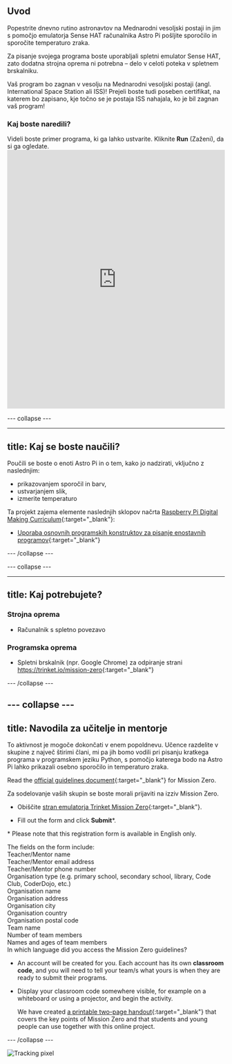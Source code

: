 ## Uvod

Popestrite dnevno rutino astronavtov na Mednarodni vesoljski postaji in jim s pomočjo emulatorja Sense HAT računalnika Astro Pi pošljite sporočilo in sporočite temperaturo zraka.

Za pisanje svojega programa boste uporabljali spletni emulator Sense HAT, zato dodatna strojna oprema ni potrebna – delo v celoti poteka v spletnem brskalniku.

Vaš program bo zagnan v vesolju na Mednarodni vesoljski postaji (angl. International Space Station ali ISS)! Prejeli boste tudi poseben certifikat, na katerem bo zapisano, kje točno se je postaja ISS nahajala, ko je bil zagnan vaš program!

### Kaj boste naredili?

Videli boste primer programa, ki ga lahko ustvarite. Kliknite **Run** (Zaženi), da si ga ogledate. <iframe src="https://trinket.io/embed/python/069f6138f7?outputOnly=true&start=result" width="100%" height="600" frameborder="0" marginwidth="0" marginheight="0" allowfullscreen mark="crwd-mark"></iframe> 

\--- collapse \---

* * *

## title: Kaj se boste naučili?

Poučili se boste o enoti Astro Pi in o tem, kako jo nadzirati, vključno z naslednjim:

+ prikazovanjem sporočil in barv,
+ ustvarjanjem slik,
+ izmerite temperaturo

Ta projekt zajema elemente naslednjih sklopov načrta [Raspberry Pi Digital Making Curriculum](http://rpf.io/curriculum){:target="_blank"}:

+ [Uporaba osnovnih programskih konstruktov za pisanje enostavnih programov](https://curriculum.raspberrypi.org/programming/creator/){:target="_blank"}

\--- /collapse \---

\--- collapse \---

* * *

## title: Kaj potrebujete?

### Strojna oprema

+ Računalnik s spletno povezavo

### Programska oprema

+ Spletni brskalnik (npr. Google Chrome) za odpiranje strani <https://trinket.io/mission-zero>{:target="_blank"}

\--- /collapse \---

## \--- collapse \---

## title: Navodila za učitelje in mentorje

To aktivnost je mogoče dokončati v enem popoldnevu. Učence razdelite v skupine z največ štirimi člani, mi pa jih bomo vodili pri pisanju kratkega programa v programskem jeziku Python, s pomočjo katerega bodo na Astro Pi lahko prikazali osebno sporočilo in temperaturo zraka.

Read the [official guidelines document](https://astro-pi.org/wp-content/uploads/2018/09/Astro_Pi_Mission_Zero_Guidelines_2018_19_V12_pages.pdf){:target="_blank"} for Mission Zero.

Za sodelovanje vaših skupin se boste morali prijaviti na izziv Mission Zero.

+ Obiščite [stran emulatorja Trinket Mission Zero](https://trinket.io/mission-zero/register){:target="_blank"}.

+ Fill out the form and click **Submit**\*.

\* Please note that this registration form is available in English only.

The fields on the form include:  
Teacher/Mentor name  
Teacher/Mentor email address  
Teacher/Mentor phone number  
Organisation type (e.g. primary school, secondary school, library, Code Club, CoderDojo, etc.)  
Organisation name  
Organisation address  
Organisation city  
Organisation country  
Organisation postal code  
Team name  
Number of team members  
Names and ages of team members  
In which language did you access the Mission Zero guidelines?

+ An account will be created for you. Each account has its own **classroom code**, and you will need to tell your team/s what yours is when they are ready to submit their programs.

+ Display your classroom code somewhere visible, for example on a whiteboard or using a projector, and begin the activity.
    
    We have created [a printable two-page handout](https://astro-pi.org/astro_pi_mission_zero_project_print_out_v10_print/){:target="_blank"} that covers the key points of Mission Zero and that students and young people can use together with this online project.

\--- /collapse \---

![Tracking pixel](https://code.org/api/hour/begin_raspberrypi_astropi.png)